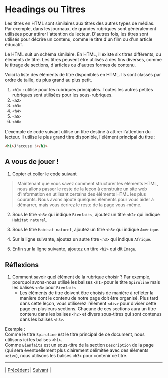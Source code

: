 # Headings ou Titres

Les titres en HTML sont similaires aux titres des autres types de médias. Par exemple, dans les journaux, de grandes rubriques sont généralement utilisées pour attirer l'attention du lecteur. D'autres fois, les titres sont utilisés pour décrire un contenu, comme le titre d'un film ou d'un article éducatif.

Le HTML suit un schéma similaire. En HTML, il existe six titres différents, ou éléments de titre. Les titres peuvent être utilisés à des fins diverses, comme le titrage de sections, d'articles ou d'autres formes de contenu.

Voici la liste des éléments de titre disponibles en HTML. Ils sont classés par ordre de taille, du plus grand au plus petit.

1. `<h1>` : utilisé pour les rubriques principales. Toutes les autres petites rubriques sont utilisées pour les sous-rubriques.
2. `<h2>`
3. `<h3>`
4. `<h4>`
5. `<h5>`
6. `<h6>`

L'exemple de code suivant utilise un titre destiné à attirer l'attention du lecteur. Il utilise le plus grand titre disponible, l'élément principal du titre :

```html
<h1>J'accuse !</h1>
```

## A vous de jouer !

1. Copier et coller le code [suivant](./projet-spiruline/v0-1-5.html)

>Maintenant que vous savez comment structurer les éléments HTML, nous allons passer le reste de la leçon à construire un site web d'information en utilisant certains des éléments HTML les plus courants. Nous avons ajouté quelques éléments pour vous aider à démarrer, mais vous écrirez le reste de la page vous-même.

2. Sous le titre `<h3>` qui indique `Bienfaits`, ajoutez un titre `<h2>` qui indique `Habitat naturel`.

3. Sous le titre `Habitat naturel`, ajoutez un titre `<h3>` qui indique `Amérique`.

4. Sur la ligne suivante, ajoutez un autre titre `<h3>` qui indique `Afrique`.

5. Enfin sur la ligne suivante, ajoutez un titre `<h2>` qui dit `Image`.


## Réflexions

1. Comment savoir quel élément de la rubrique choisir ? Par exemple, pourquoi avons-nous utilisé les balises `<h1>` pour le titre `Spiruline` mais les balises `<h3>` pour `Bienfaits`
   - Les éléments de titre doivent être choisis de manière à refléter la manière dont le contenu de notre page doit être organisé. Plus tard dans cette leçon, vous utiliserez l'élément `<div>` pour diviser cette page en plusieurs sections. Chacune de ces sections aura un titre contenu dans les balises `<h2>` et divers sous-titres qui sont contenus dans les balises `<h3>`.  

Exemple :  
Comme le titre `Spiruline` est le titre principal de ce document, nous utilisons ici les balises `<h1>`.  
Comme `Bienfaits` est un sous-titre de la section `Description` de la page (qui sera éventuellement plus clairement délimitée avec des éléments `<div>`), nous utilisons les balises `<h3>` pour contenir ce titre.


___
| [Précédent](./4-structure.md)       | [Suivant](./6-div.md)        |
